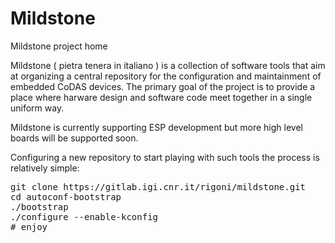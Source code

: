 # Mildstone
Mildstone project home

Mildstone ( pietra tenera in italiano ) is a collection of software tools that aim at organizing a central repository for the configuration and maintainment of embedded CoDAS devices.
The primary goal of the project is to provide a place where harware design and software code meet together in a single uniform way.

Mildstone is currently supporting ESP development but more high level boards will be supported soon.


Configuring a new repository to start playing with such tools the process is relatively simple:

<pre>
git clone https://gitlab.igi.cnr.it/rigoni/mildstone.git
cd autoconf-bootstrap
./bootstrap
./configure --enable-kconfig
# enjoy
</pre>

